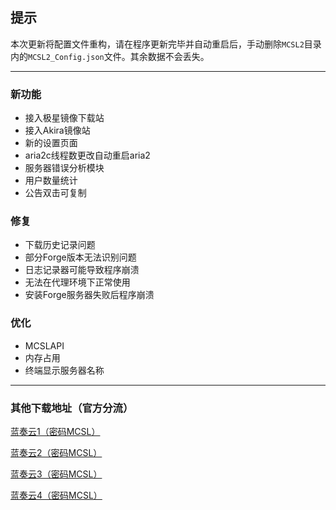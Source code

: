 ## 提示  
本次更新将配置文件重构，请在程序更新完毕并自动重启后，手动删除`MCSL2`目录内的`MCSL2_Config.json`文件。其余数据不会丢失。  
___   
### 新功能  
 - 接入极星镜像下载站  
 - 接入Akira镜像站  
 - 新的设置页面  
 - aria2c线程数更改自动重启aria2  
 - 服务器错误分析模块  
 - 用户数量统计  
 - 公告双击可复制
### 修复  
 - 下载历史记录问题  
 - 部分Forge版本无法识别问题  
 - 日志记录器可能导致程序崩溃  
 - 无法在代理环境下正常使用  
 - 安装Forge服务器失败后程序崩溃  
### 优化  
 - MCSLAPI  
 - 内存占用  
 - 终端显示服务器名称  
___

### 其他下载地址（官方分流）

[蓝奏云1（密码MCSL）](https://lxht.lanzoum.com/b01edy9tg)

[蓝奏云2（密码MCSL）](https://lxht.lanzoux.com/b01edy9tg)

[蓝奏云3（密码MCSL）](https://lxht.lanzoug.com/b01edy9tg)

[蓝奏云4（密码MCSL）](https://lxht.lanzoub.com/b01edy9tg)
